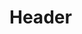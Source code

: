 <!-- TITLE: Estructura Jerarquica -->
<!-- SUBTITLE: A quick summary of Estructura Jerarquica -->

# Header